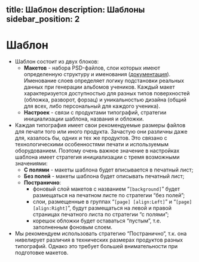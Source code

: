 title: Шаблон
description: Шаблоны
sidebar_position: 2
---
# Шаблон

* Шаблон состоит из двух блоков:
    + __Макетов__ - набора PSD-файлов, слои которых имеют определенную структуру и именования ([документация](https://docs.pixlpark.ru/design/meta)). Именование слоев определяет логику подстановки реальных данных при генерации альбомов учеников. Каждый макет характеризуется доступностью для разных типов поверхностей (обложка, разворот, форзац) и уникальностью дизайна (общий для всех, либо персональный для каждого ученика).
    + __Настроек__ - связи с продуктами типографий, стратегии инициализации шаблона, названия и обложки.
* Каждая типография имеет свои рекомендуемые размеры файлов для печати того или иного продукта. Зачастую они различны даже для, казалось бы, одних и тех же продуктов. Это связано с технологическими особенностями печати и используемым оборудованием. Поэтому очень важное значение в настройках шаблона имеет стратегия инициализации с тремя возможными значениями:
    + __С полями__ - макеты шаблона будет вписывается в печатный лист;
    + __Без полей__ - макеты шаблона будет описывать печатный лист;
    + __Постранично__:
        * фоновый слой макетов с названием “`[background]`” будет размещаться на печатном листе по стратегии “без полей”;
        * слои, размещенные в группах “`[page] [align:Left]`” и “`[page] [align:Right]`”, будут размещаться на левой и правой страницах печатного листа по стратегии “с полями”;
        * корешок обложки будет оставаться “пустым”, т.е. заполненным фоновым слоем.
* Мы рекомендуем использовать стратегию “Постранично“, т.к. она нивелирует различия в технических размерах продуктов разных типографий. Однако это требует большей внимательности при подготовке макетов.
